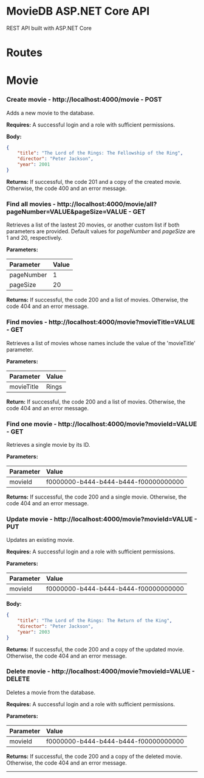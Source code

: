 # MovieDB ASP.NET Core API

REST API built with ASP.NET Core

# Routes

# Movie

### Create movie - http://localhost:4000/movie - POST

Adds a new movie to the database.

**Requires:** A successful login and a role with sufficient permissions.

**Body:**

```json
{
    "title": "The Lord of the Rings: The Fellowship of the Ring",
    "director": "Peter Jackson",
    "year": 2001
}
```

**Returns:** If successful, the code 201 and a copy of the created movie. Otherwise, the code 400 and an error message.

### Find all movies - http://localhost:4000/movie/all?pageNumber=VALUE&pageSize=VALUE - GET

Retrieves a list of the lastest 20 movies, or another custom list if both parameters are provided. Default values for *pageNumber* and *pageSize* are 1 and 20, respectively.

**Parameters:**

| Parameter  | Value |
|:-----------|:------|
| pageNumber | 1     |
| pageSize   | 20    |

**Returns:** If successful, the code 200 and a list of movies. Otherwise, the code 404 and an error message.

### Find movies - http://localhost:4000/movie?movieTitle=VALUE - GET

Retrieves a list of movies whose names include the value of the 'movieTitle' parameter.

**Parameters:**

| Parameter    | Value |
|:-------------|:------|
| movieTitle   | Rings |

**Return:** If successful, the code 200 and a list of movies. Otherwise, the code 404 and an error message.

### Find one movie - http://localhost:4000/movie?movieId=VALUE - GET

Retrieves a single movie by its ID.

**Parameters:**

| Parameter | Value                                |
|:----------|:-------------------------------------|
| movieId   | f0000000-b444-b444-b444-f00000000000 |

**Returns:** If successful, the code 200 and a single movie. Otherwise, the code 404 and an error message.

### Update movie - http://localhost:4000/movie?movieId=VALUE - PUT

Updates an existing movie.

**Requires:** A successful login and a role with sufficient permissions.

**Parameters:**

| Parameter | Value                                |
|:----------|:-------------------------------------|
| movieId   | f0000000-b444-b444-b444-f00000000000 |

**Body:**

```json
{
    "title": "The Lord of the Rings: The Return of the King",
    "director": "Peter Jackson",
    "year": 2003
}
```

**Returns:** If successful, the code 200 and a copy of the updated movie. Otherwise, the code 404 and an error message.

### Delete movie - http://localhost:4000/movie?movieId=VALUE - DELETE

Deletes a movie from the database.

**Requires:** A successful login and a role with sufficient permissions.

**Parameters:**

| Parameter | Value                                |
|:----------|:-------------------------------------|
| movieId   | f0000000-b444-b444-b444-f00000000000 |

**Returns:** If successful, the code 200 and a copy of the deleted movie. Otherwise, the code 404 and an error message.

---